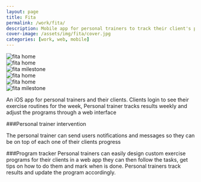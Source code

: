 ```yaml
---
layout: page
title: Fita
permalink: /work/fita/
description: Mobile app for personal trainers to track their client's performance
cover-image: /assets/img/fita/cover.jpg
categories: [work, web, mobile]
---
```

<div class="row outline">
  <div class="col-xs-12 col-sm-4">
    <img src="/assets/img/fita/Login.png" alt="fita home" >
  </div>
  <div class="col-xs-12 col-sm-4">
    <img src="/assets/img/fita/Home.png" alt="fita home" >
  </div>
  <div class="col-xs-12 col-sm-4">
    <img src="/assets/img/fita/Milestone.png" alt="fita milestone" >
  </div>
</div>

<div class="row outline">
  <div class="col-xs-12 col-sm-4">
    <img src="/assets/img/fita/Task-time.png" alt="fita home" >
  </div>
  <div class="col-xs-12 col-sm-4">
    <img src="/assets/img/fita/Task-sets.png" alt="fita home" >
  </div>
  <div class="col-xs-12 col-sm-4">
    <img src="/assets/img/fita/Help.png" alt="fita milestone" >
  </div>
</div>

An iOS app for personal trainers and their clients. Clients login to see their exercise routines for the week, Personal trainer tracks results weekly and adjust the programs through a web interface

###Personal trainer intervention

The personal trainer can send users notifications and messages so they can be on top of each one of their clients progress

###Program tracker
Personal trainers can easily design custom exercise programs for their clients in a web app they can then follow the tasks, get tips on how to do them and mark when is done. Personal trainers track results and update the program accordingly.
